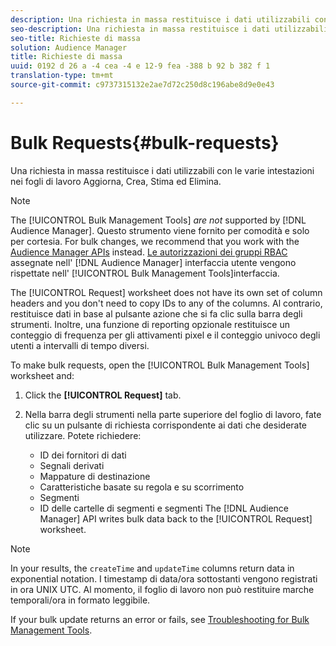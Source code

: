 ```yaml
---
description: Una richiesta in massa restituisce i dati utilizzabili con le varie intestazioni nei fogli di lavoro Aggiorna, Crea, Stima ed Elimina.
seo-description: Una richiesta in massa restituisce i dati utilizzabili con le varie intestazioni nei fogli di lavoro Aggiorna, Crea, Stima ed Elimina.
seo-title: Richieste di massa
solution: Audience Manager
title: Richieste di massa
uuid: 0192 d 26 a -4 cea -4 e 12-9 fea -388 b 92 b 382 f 1
translation-type: tm+mt
source-git-commit: c9737315132e2ae7d72c250d8c196abe8d9e0e43

---
```



# Bulk Requests{#bulk-requests}

Una richiesta in massa restituisce i dati utilizzabili con le varie intestazioni nei fogli di lavoro Aggiorna, Crea, Stima ed Elimina.

<!-- 

t_bulk_requests.xml

 -->

>[!NOTE]
>
>The [!UICONTROL Bulk Management Tools] *are not* supported by [!DNL Audience Manager]. Questo strumento viene fornito per comodità e solo per cortesia. For bulk changes, we recommend that you work with the [Audience Manager APIs](../../api/rest-api-main/aam-api-getting-started.md) instead. [Le autorizzazioni dei gruppi RBAC](../../features/administration/administration-overview.md) assegnate nell' [!DNL Audience Manager] interfaccia utente vengono rispettate nell' [!UICONTROL Bulk Management Tools]interfaccia.

The [!UICONTROL Request] worksheet does not have its own set of column headers and you don't need to copy IDs to any of the columns. Al contrario, restituisce dati in base al pulsante azione che si fa clic sulla barra degli strumenti. Inoltre, una funzione di reporting opzionale restituisce un conteggio di frequenza per gli attivamenti pixel e il conteggio univoco degli utenti a intervalli di tempo diversi.

To make bulk requests, open the [!UICONTROL Bulk Management Tools] worksheet and:

1. Click the **[!UICONTROL Request]** tab.
2. Nella barra degli strumenti nella parte superiore del foglio di lavoro, fate clic su un pulsante di richiesta corrispondente ai dati che desiderate utilizzare. Potete richiedere:

   * ID dei fornitori di dati
   * Segnali derivati
   * Mappature di destinazione
   * Caratteristiche basate su regola e su scorrimento
   * Segmenti
   * ID delle cartelle di segmenti e segmenti
   The [!DNL Audience Manager] API writes bulk data back to the [!UICONTROL Request] worksheet.

>[!NOTE]
>
>In your results, the `createTime` and `updateTime` columns return data in exponential notation. I timestamp di data/ora sottostanti vengono registrati in ora UNIX UTC. Al momento, il foglio di lavoro non può restituire marche temporali/ora in formato leggibile.

If your bulk update returns an error or fails, see [Troubleshooting for Bulk Management Tools](../../reference/bulk-management-tools/bulk-troubleshooting.md).
